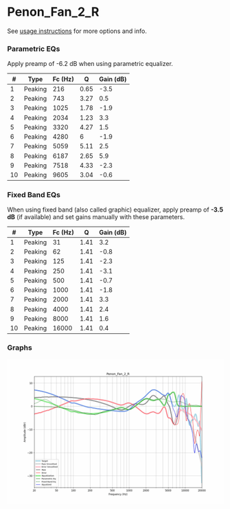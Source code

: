 # Penon_Fan_2_R
See [usage instructions](https://github.com/jaakkopasanen/AutoEq#usage) for more options and info.

### Parametric EQs
Apply preamp of -6.2 dB when using parametric equalizer.

|   # | Type    |   Fc (Hz) |    Q |   Gain (dB) |
|-----|---------|-----------|------|-------------|
|   1 | Peaking |       216 | 0.65 |        -3.5 |
|   2 | Peaking |       743 | 3.27 |         0.5 |
|   3 | Peaking |      1025 | 1.78 |        -1.9 |
|   4 | Peaking |      2034 | 1.23 |         3.3 |
|   5 | Peaking |      3320 | 4.27 |         1.5 |
|   6 | Peaking |      4280 | 6    |        -1.9 |
|   7 | Peaking |      5059 | 5.11 |         2.5 |
|   8 | Peaking |      6187 | 2.65 |         5.9 |
|   9 | Peaking |      7518 | 4.33 |        -2.3 |
|  10 | Peaking |      9605 | 3.04 |        -0.6 |

### Fixed Band EQs
When using fixed band (also called graphic) equalizer, apply preamp of **-3.5 dB** (if available) and set gains manually with these parameters.

|   # | Type    |   Fc (Hz) |    Q |   Gain (dB) |
|-----|---------|-----------|------|-------------|
|   1 | Peaking |        31 | 1.41 |         3.2 |
|   2 | Peaking |        62 | 1.41 |        -0.8 |
|   3 | Peaking |       125 | 1.41 |        -2.3 |
|   4 | Peaking |       250 | 1.41 |        -3.1 |
|   5 | Peaking |       500 | 1.41 |        -0.7 |
|   6 | Peaking |      1000 | 1.41 |        -1.8 |
|   7 | Peaking |      2000 | 1.41 |         3.3 |
|   8 | Peaking |      4000 | 1.41 |         2.4 |
|   9 | Peaking |      8000 | 1.41 |         1.6 |
|  10 | Peaking |     16000 | 1.41 |         0.4 |

### Graphs
![](./Penon_Fan_2_R.png)
